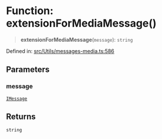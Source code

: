 # Function: extensionForMediaMessage()

> **extensionForMediaMessage**(`message`): `string`

Defined in: [src/Utils/messages-media.ts:586](https://github.com/Fokusdotid/Baileys/blob/86ad0f8078178c8586062ad3364a59e068f4b3b2/src/Utils/messages-media.ts#L586)

## Parameters

### message

[`IMessage`](../namespaces/proto/interfaces/IMessage.md)

## Returns

`string`
